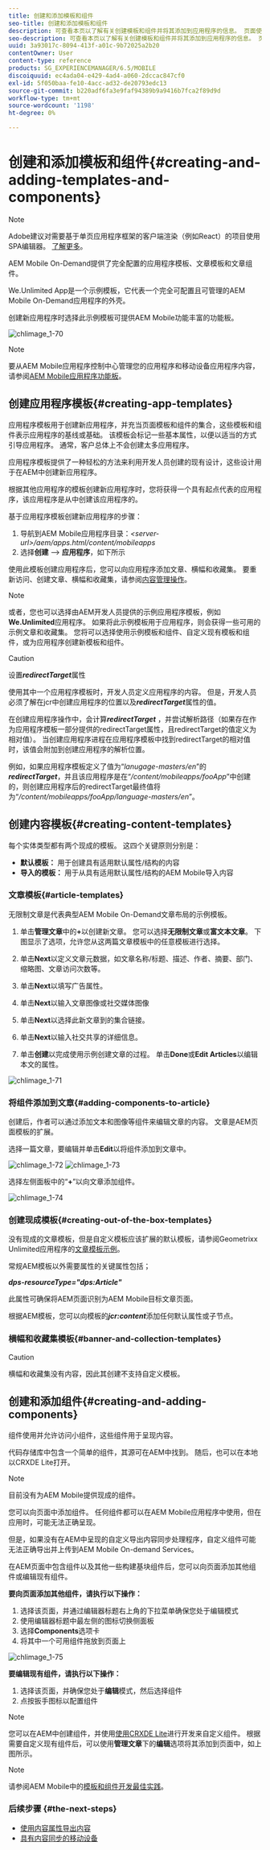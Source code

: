 ```yaml
---
title: 创建和添加模板和组件
seo-title: 创建和添加模板和组件
description: 可查看本页以了解有关创建模板和组件并将其添加到应用程序的信息。 页面使用Geometrixx Unlimited应用程序作为包含示例应用程序模板和页面模板的应用程序。
seo-description: 可查看本页以了解有关创建模板和组件并将其添加到应用程序的信息。 页面使用Geometrixx Unlimited应用程序作为包含示例应用程序模板和页面模板的应用程序。
uuid: 3a93017c-8094-413f-a01c-9b72025a2b20
contentOwner: User
content-type: reference
products: SG_EXPERIENCEMANAGER/6.5/MOBILE
discoiquuid: ec4ada04-e429-4ad4-a060-2dccac847cf0
exl-id: 5f050baa-fe10-4acc-ad32-de20793edc13
source-git-commit: b220adf6fa3e9faf94389b9a9416b7fca2f89d9d
workflow-type: tm+mt
source-wordcount: '1198'
ht-degree: 0%

---
```


# 创建和添加模板和组件{#creating-and-adding-templates-and-components}

>[!NOTE]
>
>Adobe建议对需要基于单页应用程序框架的客户端渲染（例如React）的项目使用SPA编辑器。 [了解更多](/help/sites-developing/spa-overview.md)。

AEM Mobile On-Demand提供了完全配置的应用程序模板、文章模板和文章组件。

We.Unlimited App是一个示例模板，它代表一个完全可配置且可管理的AEM Mobile On-Demand应用程序的外壳。

创建新应用程序时选择此示例模板可提供AEM Mobile功能丰富的功能板。

![chlimage_1-70](assets/chlimage_1-70.png)

>[!NOTE]
>
>要从AEM Mobile应用程序控制中心管理您的应用程序和移动设备应用程序内容，请参阅[AEM Mobile应用程序功能板](/help/mobile/mobile-apps-ondemand-application-dashboard.md)。

## 创建应用程序模板{#creating-app-templates}

应用程序模板用于创建新应用程序，并充当页面模板和组件的集合，这些模板和组件表示应用程序的基线或基础。 该模板会标记一些基本属性，以便以适当的方式引导应用程序。 通常，客户总体上不会创建太多应用程序。

应用程序模板提供了一种轻松的方法来利用开发人员创建的现有设计，这些设计用于在AEM中创建新应用程序。

根据其他应用程序的模板创建新应用程序时，您将获得一个具有起点代表的应用程序，该应用程序是从中创建该应用程序的。

基于应用程序模板创建新应用程序的步骤：

1. 导航到AEM Mobile应用程序目录：*&lt;server-url>/aem/apps.html/content/mobileapps*
1. 选择&#x200B;**创建** —> **应用程序**，如下所示

使用此模板创建应用程序后，您可以向应用程序添加文章、横幅和收藏集。 要重新访问、创建文章、横幅和收藏集，请参阅[内容管理操作](/help/mobile/mobile-apps-ondemand-manage-content-ondemand.md)。

>[!NOTE]
>
>或者，您也可以选择由AEM开发人员提供的示例应用程序模板，例如&#x200B;**We.Unlimited**&#x200B;应用程序。 如果将此示例模板用于应用程序，则会获得一些可用的示例文章和收藏集。 您将可以选择使用示例模板和组件、自定义现有模板和组件，或为应用程序创建新模板和组件。

>[!CAUTION]
>
>设置&#x200B;***redirectTarget***&#x200B;属性
>
>使用其中一个应用程序模板时，开发人员定义应用程序的内容。 但是，开发人员必须了解在jcr中创建应用程序的位置以及&#x200B;***redirectTarget***&#x200B;属性的值。
>
>在创建应用程序操作中，会计算&#x200B;***redirectTarget*** ，并尝试解析路径（如果存在作为应用程序模板一部分提供的redirectTarget属性，且redirectTarget的值定义为相对值）。 当创建应用程序进程在应用程序模板中找到redirectTarget的相对值时，该值会附加到创建应用程序的解析位置。
>
>例如，如果应用程序模板定义了值为“*lanugage-masters/en*”的&#x200B;***redirectTarget***，并且该应用程序是在“*/content/mobileapps/fooApp*”中创建的，则创建应用程序后的redirectTarget最终值将为“*/content/mobileapps/fooApp/language-masters/en*”。


## 创建内容模板{#creating-content-templates}

每个实体类型都有两个现成的模板。 这四个关键原则分别是：

* **默认模板：** 用于创建具有适用默认属性/结构的内容
* **导入的模板：** 用于从具有适用默认属性/结构的AEM Mobile导入内容

### 文章模板{#article-templates}

无限制文章是代表典型AEM Mobile On-Demand文章布局的示例模板。

1. 单击&#x200B;**管理文章**&#x200B;中的&#x200B;**+**&#x200B;以创建新文章。 您可以选择&#x200B;**无限制文章**&#x200B;或&#x200B;**富文本文章**。 下图显示了选项，允许您从这两篇文章模板中的任意模板进行选择。

1. 单击&#x200B;**Next**&#x200B;以定义文章元数据，如文章名称/标题、描述、作者、摘要、部门、缩略图、文章访问次数等。
1. 单击&#x200B;**Next**&#x200B;以填写广告属性。
1. 单击&#x200B;**Next**&#x200B;以输入文章图像或社交媒体图像
1. 单击&#x200B;**Next**&#x200B;以选择此新文章到的集合链接。
1. 单击&#x200B;**Next**&#x200B;以输入社交共享的详细信息。
1. 单击&#x200B;**创建**&#x200B;以完成使用示例创建文章的过程。 单击&#x200B;**Done**&#x200B;或&#x200B;**Edit Articles**&#x200B;以编辑本文的属性。

![chlimage_1-71](assets/chlimage_1-71.png)

### 将组件添加到文章{#adding-components-to-article}

创建后，作者可以通过添加文本和图像等组件来编辑文章的内容。 文章是AEM页面模板的扩展。

选择一篇文章，要编辑并单击&#x200B;**Edit**&#x200B;以将组件添加到文章中。

![chlimage_1-72](assets/chlimage_1-72.png) ![chlimage_1-73](assets/chlimage_1-73.png)

选择左侧面板中的“**+**”以向文章添加组件。

![chlimage_1-74](assets/chlimage_1-74.png)

### 创建现成模板{#creating-out-of-the-box-templates}

没有现成的文章模板，但是自定义模板应该扩展的默认模板，请参阅Geometrixx Unlimited应用程序的[文章模板示例](http://localhost:4502/crx/de/index.jsp#/apps/geometrixx-unlimited-app/templates/article)。

常规AEM模板以外需要属性的关键属性包括；

***dps-resourceType=&quot;dps:Article&quot;***

此属性可确保将AEM页面识别为AEM Mobile目标文章页面。

根据AEM模板，您可以向模板的&#x200B;***jcr:content***&#x200B;添加任何默认属性或子节点。

### 横幅和收藏集模板{#banner-and-collection-templates}

>[!CAUTION]
>
>横幅和收藏集没有内容，因此其创建不支持自定义模板。

## 创建和添加组件{#creating-and-adding-components}

组件使用并允许访问小组件，这些组件用于呈现内容。

代码存储库中包含一个简单的组件，其源可在AEM中找到。 随后，也可以在本地以CRXDE Lite打开。

>[!NOTE]
>
>目前没有为AEM Mobile提供现成的组件。


您可以向页面中添加组件。 任何组件都可以在AEM Mobile应用程序中使用，但在应用时，可能无法正确呈现。

但是，如果没有在AEM中呈现的自定义导出内容同步处理程序，自定义组件可能无法正确导出并上传到AEM Mobile On-demand Services。

在AEM页面中包含组件以及其他一些构建基块组件后，您可以向页面添加其他组件或编辑现有组件。

**要向页面添加其他组件，请执行以下操作：**

1. 选择该页面，并通过编辑器标题右上角的下拉菜单确保您处于编辑模式
1. 使用编辑器标题中最左侧的图标切换侧面板
1. 选择&#x200B;**Components**&#x200B;选项卡
1. 将其中一个可用组件拖放到页面上

![chlimage_1-75](assets/chlimage_1-75.png)

**要编辑现有组件，请执行以下操作：**

1. 选择该页面，并确保您处于&#x200B;**编辑**&#x200B;模式，然后选择组件
1. 点按扳手图标以配置组件

>[!NOTE]
>
>您可以在AEM中创建组件，并使用[使用CRXDE Lite](/help/sites-developing/developing-with-crxde-lite.md)进行开发来自定义组件。 根据需要自定义现有组件后，可以使用&#x200B;**管理文章**&#x200B;下的&#x200B;**编辑**&#x200B;选项将其添加到页面中，如上图所示。

>[!NOTE]
>
>请参阅AEM Mobile中的[模板和组件开发最佳实践](/help/mobile/best-practices-aem-mobile.md)。

### 后续步骤 {#the-next-steps}

* [使用内容属性导出内容](/help/mobile/on-demand-content-properties-exporting.md)
* [具有内容同步的移动设备](/help/mobile/mobile-ondemand-contentsync.md)
